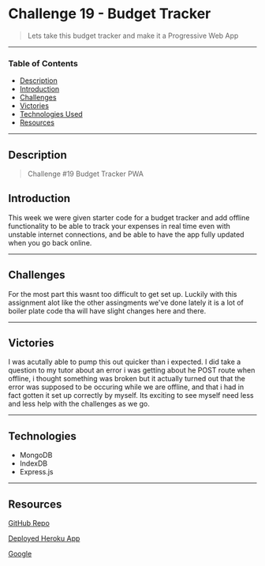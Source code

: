 # Challenge 19 - Budget Tracker
> Lets take this budget tracker and make it a Progressive Web App
---
### Table of Contents
- [Description](#description)
- [Introduction](#introduction)
- [Challenges](#challenges)
- [Victories](#victories)
- [Technologies Used](#technologies)
- [Resources](#resources)

---

## Description

> Challenge #19 Budget Tracker PWA

## Introduction 
This week we were given starter code for a budget tracker and add offline functionality to be able to track your expenses in real time even with unstable internet connections, and be able to have the app fully updated when you go back online.

---

## Challenges

For the most part this wasnt too difficult to get set up. Luckily with this assignment alot like the other assingments we've done lately it is a lot of boiler plate code tha will have slight changes here and there.

---
## Victories

I was acutally able to pump this out quicker than i expected. I did take a question to my tutor about an error i was getting about he POST route when offline, i thought something was broken but it actually turned out that the error was supposed to be occuring while we are offline, and that i had in fact gotten it set up correctly by myself. Its exciting to see myself need less and less help with the challenges as we go.


---

## Technologies

- MongoDB 
- IndexDB
- Express.js


---


## Resources 

<a href="https://github.com/kelleymarne/budgetTracker">GitHub Repo</a>

<a href="https://young-escarpment-77025.herokuapp.com/"> Deployed Heroku App </a>

<a href="https://www.google.com/webhp?hl=en&sa=X&ved=0ahUKEwiLjJ7fosLvAhWXW80KHawRD_oQPAgI">Google</a>



